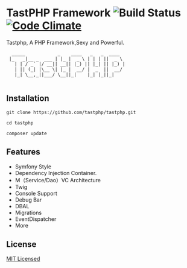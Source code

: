 # TastPHP Framework ![Build Status](https://api.travis-ci.org/tastphp/tastphp.svg?branch=master) [![Code Climate](https://codeclimate.com/github/tastphp/tastphp/badges/gpa.svg)](https://codeclimate.com/github/tastphp/tastphp)
Tastphp, A PHP Framework,Sexy and Powerful.
```
  _____            _    ____   _   _  ____  
 |_   _|__ _  ___ | |_ |  _ \ | | | ||  _ \ 
   | | / _` |/ __|| __|| |_) || |_| || |_) |
   | || (_| |\__ \| |_ |  __/ |  _  ||  __/ 
   |_| \__,_||___/ \__||_|    |_| |_||_|    
                                            
```

## Installation

```
git clone https://github.com/tastphp/tastphp.git

cd tastphp

composer update
```
## Features
* Symfony Style
* Dependency Injection Container.
* M（Service/Dao）VC Architecture
* Twig
* Console Support
* Debug Bar
* DBAL
* Migrations
* EventDispatcher
* More

## License
[MIT Licensed](http://www.opensource.org/licenses/MIT)
